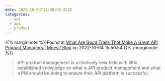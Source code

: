 ```yaml
---
date: 2022-10-04T13:50:55.322Z
categories:
  - api
  - api
  - product
---
```

{{% marginnote %}}Found at [What Are Good Traits That Make A Great API Product Managers | Moesif Blog](https://www.moesif.com/blog/api-product-management/role/What-Are-Good-Traits-That-Make-A-Great-API-Product-Manager/) on 2022-10-04 15:50:54.{{% /marginnote %}}

> API product management is a relatively new field with little established knowledge on what is API product management and what a PM should be doing to ensure their API platform is successful.

